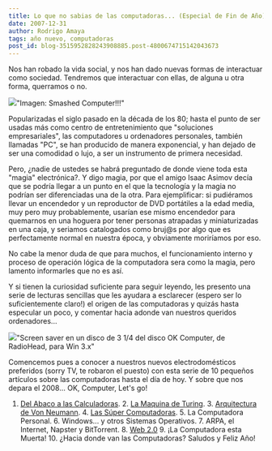 ```yaml
---
title: Lo que no sabias de las computadoras... (Especial de Fin de Año)
date: 2007-12-31
author: Rodrigo Amaya
tags: año nuevo, computadoras
post_id: blog-3515952828243908885.post-4800674715142043673
---
```


Nos han robado la vida social, y nos han dado nuevas formas de interactuar como sociedad. Tendremos que interactuar con ellas, de alguna u otra forma, querramos o no.

[![](http://www.tomandang.com/blog/images/smashedComputer.jpg)](http://www.tomandang.com/blog/images/smashedComputer.jpg)"Imagen: Smashed Computer!!!"

Popularizadas el siglo pasado en la década de los 80; hasta el punto de ser usadas más como centro de entretenimiento que "soluciones empresariales", las computadores u ordenadores personales, también llamadas "PC", se han producido de manera exponencial, y han dejado de ser una comodidad o lujo, a ser un instrumento de primera necesidad.

Pero, ¿nadie de ustedes se habrá preguntado de donde viene toda esta "magia" electrónica?. Y digo magia, por que el amigo Isaac Asimov decía que se podría llegar a un punto en el que la tecnología y la magia no podrían ser diferenciadas una de la otra. Para ejemplificar: si pudiéramos llevar un encendedor y un reproductor de DVD portátiles a la edad media, muy pero muy probablemente, usarían ese mismo encendedor para quemarnos en una hoguera por tener personas atrapadas y miniaturizadas en una caja, y seriamos catalogados como bruj@s por algo que es perfectamente normal en nuestra época, y obviamente moriríamos por eso.

No cabe la menor duda de que para muchos, el funcionamiento interno y proceso de operación lógica de la computadora sera como la magia, pero lamento informarles que no es así.

Y si tienen la curiosidad suficiente para seguir leyendo, les presento una serie de lecturas sencillas que les ayudara a esclarecer (espero ser lo suficientemente claro!) el origen de las computadoras y quizás hasta especular un poco, y comentar hacia adonde van nuestros queridos ordenadores...

[![](http://991.com/newgallery/Radiohead-Ok-Computer-122193.jpg)](http://991.com/newgallery/Radiohead-Ok-Computer-122193.jpg)"Screen saver en un disco de 3 1/4 del disco OK Computer, de RadioHead, para Win 3.x"

Comencemos pues a conocer a nuestros nuevos electrodomésticos preferidos (sorry TV, te robaron el puesto) con esta serie de 10 pequeños artículos sobre las computadoras hasta el día de hoy. Y sobre que nos depara el 2008... OK, Computer, Let's go!

1. [Del Abaco a las Calculadoras](http://srbyte.blogspot.com/2007/08/del-abaco-las-calculadoras.html). 2. [La Maquina de Turing](http://srbyte.blogspot.com/2007/12/la-maquina-de-turing.html). 3. [Arquitectura de Von Neumann](http://srbyte.blogspot.com/2007/12/la-aquitectura-de-john-von-neumann.html). 4. [Las Súper Computadoras](http://srbyte.blogspot.com/2008/01/las-sper-comutadoras.html). 5. La Computadora Personal. 6. Windows... y otros Sistemas Operativos. 7. ARPA, el Internet, Napster y BitTorrent. 8. [Web 2.0](http://srbyte.blogspot.com/2007/04/web-20-qu-es.html) 9. ¡La Computadora esta Muerta! 10. ¿Hacia donde van las Computadoras? Saludos y Feliz Año!
